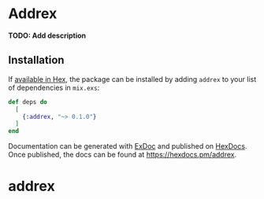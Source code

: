 # Addrex

**TODO: Add description**

## Installation

If [available in Hex](https://hex.pm/docs/publish), the package can be installed
by adding `addrex` to your list of dependencies in `mix.exs`:

```elixir
def deps do
  [
    {:addrex, "~> 0.1.0"}
  ]
end
```

Documentation can be generated with [ExDoc](https://github.com/elixir-lang/ex_doc)
and published on [HexDocs](https://hexdocs.pm). Once published, the docs can
be found at <https://hexdocs.pm/addrex>.

# addrex
